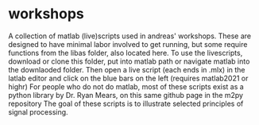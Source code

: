 # workshops
A collection of matlab (live)scripts used in andreas' workshops.
These are designed to have minimal labor involved to get running, but some require functions from the libas folder, also located here. 
To use the livescripts, download or clone this folder, put into matlab path or navigate matlab into the downlaoded folder. 
Then open a live script (each ends in .mlx) in the latlab editor and click on the blue bars on the left (requires matlab2021 or highr)
For people who do not do matlab, most of these scripts exist as a python library by Dr. Ryan Mears, on this same github page in the m2py repository
The goal of these scripts is to illustrate selected principles of signal processing. 
